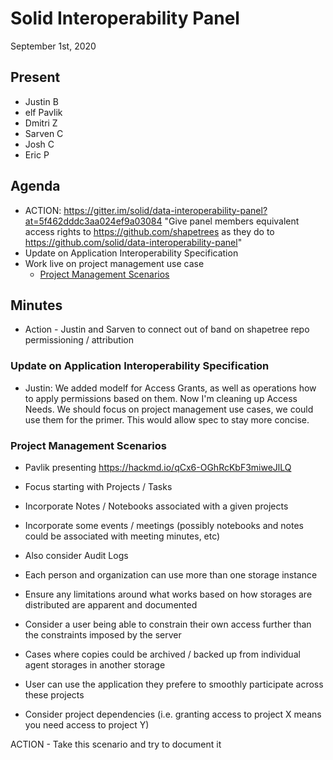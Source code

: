 # Solid Interoperability Panel
September 1st, 2020

## Present

- Justin B
- elf Pavlik
- Dmitri Z
- Sarven C
- Josh C
- Eric P

## Agenda

- ACTION: https://gitter.im/solid/data-interoperability-panel?at=5f462dddc3aa024ef9a03084  "Give panel members equivalent access rights to https://github.com/shapetrees as they do to https://github.com/solid/data-interoperability-panel"
- Update on Application Interoperability Specification
- Work live on project management use case
  - [Project Management Scenarios](https://hackmd.io/qCx6-OGhRcKbF3miweJlLQ)

## Minutes

- Action - Justin and Sarven to connect out of band on shapetree repo permissioning / attribution


### Update on Application Interoperability Specification

- Justin: We added modelf for Access Grants, as well as operations how to apply permissions based on them. Now I'm cleaning up Access Needs. We should focus on project management use cases, we could use them for the primer. This would allow spec to stay more concise.

### Project Management Scenarios

- Pavlik presenting https://hackmd.io/qCx6-OGhRcKbF3miweJlLQ

- Focus starting with Projects / Tasks
- Incorporate Notes / Notebooks associated with a given projects
- Incorporate some events / meetings (possibly notebooks and notes could be associated with meeting minutes, etc)
- Also consider Audit Logs
- Each person and organization can use more than one storage instance
- Ensure any limitations around what works based on how storages are distributed are apparent and documented
- Consider a user being able to constrain their own access further than the constraints imposed by the server
- Cases where copies could be archived / backed up from individual agent storages in another storage
- User can use the application they prefere to smoothly participate across these projects
- Consider project dependencies (i.e. granting access to project X means you need access to project Y)

ACTION - Take this scenario and try to document it
